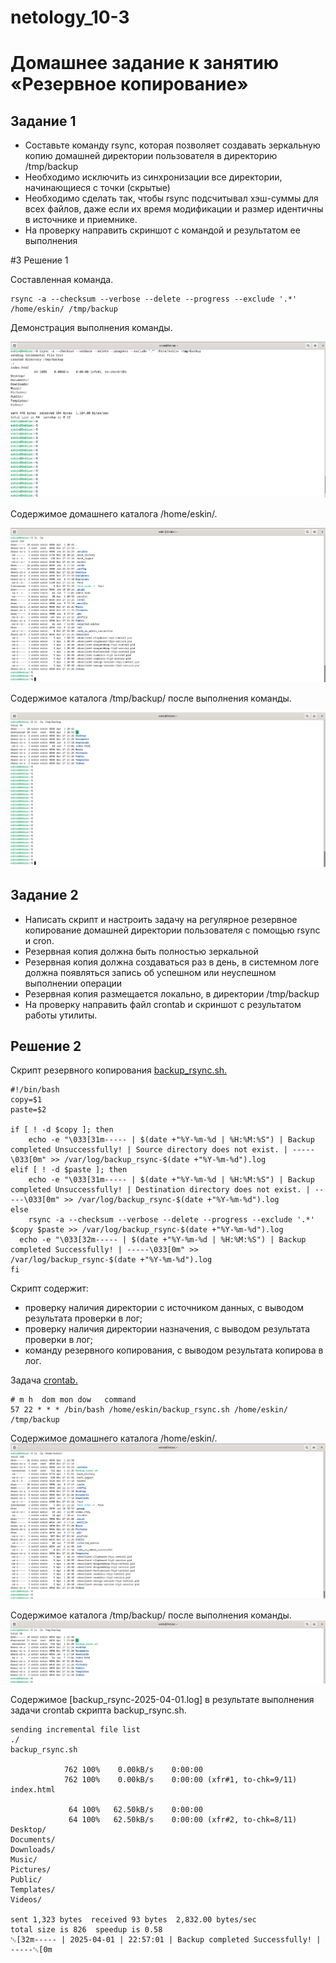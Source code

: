 # netology_10-3
# Домашнее задание к занятию «Резервное копирование»

## Задание 1
* Составьте команду rsync, которая позволяет создавать зеркальную копию домашней директории пользователя в директорию /tmp/backup
* Необходимо исключить из синхронизации все директории, начинающиеся с точки (скрытые)
* Необходимо сделать так, чтобы rsync подсчитывал хэш-суммы для всех файлов, даже если их время модификации и размер идентичны в источнике и приемнике.
* На проверку направить скриншот с командой и результатом ее выполнения

#3 Решение 1

Составленная команда.
```
rsync -a --checksum --verbose --delete --progress --exclude '.*' /home/eskin/ /tmp/backup
```
Демонстрация выполнения команды.

![](https://github.com/eskin-igor/netology_10-3/blob/main/10-3/10-3-1-1.PNG)

Содержимое домашнего каталога /home/eskin/.

![](https://github.com/eskin-igor/netology_10-3/blob/main/10-3/10-3-1-2.PNG)

Содержимое каталога /tmp/backup/ после выполнения команды.

![](https://github.com/eskin-igor/netology_10-3/blob/main/10-3/10-3-1-3.PNG)

## Задание 2
* Написать скрипт и настроить задачу на регулярное резервное копирование домашней директории пользователя с помощью rsync и cron.
* Резервная копия должна быть полностью зеркальной
* Резервная копия должна создаваться раз в день, в системном логе должна появляться запись об успешном или неуспешном выполнении операции
* Резервная копия размещается локально, в директории /tmp/backup
* На проверку направить файл crontab и скриншот с результатом работы утилиты.

## Решение 2

Скрипт резервного копирования [backup_rsync.sh.](https://github.com/eskin-igor/netology_10-3/blob/main/10-3/backup_rsync.sh)
```
#!/bin/bash
copy=$1
paste=$2

if [ ! -d $copy ]; then
	echo -e "\033[31m----- | $(date +"%Y-%m-%d | %H:%M:%S") | Backup completed Unsuccessfully! | Source directory does not exist. | -----\033[0m" >> /var/log/backup_rsync-$(date +"%Y-%m-%d").log
elif [ ! -d $paste ]; then
	echo -e "\033[31m----- | $(date +"%Y-%m-%d | %H:%M:%S") | Backup completed Unsuccessfully! | Destination directory does not exist. | -----\033[0m" >> /var/log/backup_rsync-$(date +"%Y-%m-%d").log
else
	rsync -a --checksum --verbose --delete --progress --exclude '.*' $copy $paste >> /var/log/backup_rsync-$(date +"%Y-%m-%d").log
  echo -e "\033[32m----- | $(date +"%Y-%m-%d | %H:%M:%S") | Backup completed Successfully! | -----\033[0m" >> /var/log/backup_rsync-$(date +"%Y-%m-%d").log
fi

```
Скрипт содержит:  
* проверку наличия директории с источником данных, с выводом результата проверки в лог;  
* проверку наличия директории назначения, с выводом результата проверки в лог;  
* команду резервного копирования, с выводом результата копирова в лог.

Задача [crontab.](https://github.com/eskin-igor/netology_10-3/blob/main/10-3/crontab.txt)
``` 
# m h  dom mon dow   command
57 22 * * * /bin/bash /home/eskin/backup_rsync.sh /home/eskin/ /tmp/backup
```
Содержимое домашнего каталога /home/eskin/.
![](https://github.com/eskin-igor/netology_10-3/blob/main/10-3/10-3-2-1.PNG)

Содержимое каталога /tmp/backup/ после выполнения команды.
![](https://github.com/eskin-igor/netology_10-3/blob/main/10-3/10-3-2-2.PNG)

Содержимое [backup_rsync-2025-04-01.log] в результате выполнения задачи crontab скрипта backup_rsync.sh.
```
sending incremental file list
./
backup_rsync.sh

            762 100%    0.00kB/s    0:00:00  
            762 100%    0.00kB/s    0:00:00 (xfr#1, to-chk=9/11)
index.html

             64 100%   62.50kB/s    0:00:00  
             64 100%   62.50kB/s    0:00:00 (xfr#2, to-chk=8/11)
Desktop/
Documents/
Downloads/
Music/
Pictures/
Public/
Templates/
Videos/

sent 1,323 bytes  received 93 bytes  2,832.00 bytes/sec
total size is 826  speedup is 0.58
␛[32m----- | 2025-04-01 | 22:57:01 | Backup completed Successfully! | -----␛[0m
``` 
